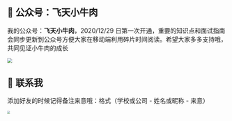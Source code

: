 ## 🎉 公众号：飞天小牛肉

我的公众号：**飞天小牛肉**，2020/12/29 日第一次开通，重要的知识点和面试指南会同步更新到公众号方便大家在移动端利用碎片时间阅读。希望大家多多支持哦，共同见证小牛肉的成长

<img src="https://gitee.com/veal98/images/raw/master/img/Snipaste_2021-01-05_17-23-26.jpg" style="zoom:67%;" />

## 👦 联系我

添加好友的时候记得备注来意哦：格式（学校或公司 - 姓名或昵称 - 来意）

<img src="https://gitee.com/veal98/images/raw/master/img/微信图片_20210105121328.jpg" style="zoom:40%;" />